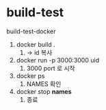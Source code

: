 # build-test
build-test-docker


1. docker build .
   1. -> id 복사
2. docker run -p 3000:3000 uid
   1. 3000 port 로 시작
3. docker ps
   1. NAMES 확인
4. docker stop __names__
   1. 종료


